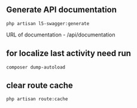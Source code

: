 
## Generate API documentation
`php artisan l5-swagger:generate`<br>

URL of documentation - /api/documentation


## for localize last activity need run
`composer dump-autoload`

## clear route cache
`php artisan route:cache`
